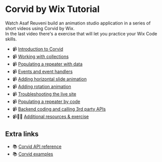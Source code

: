 # Corvid by Wix Tutorial

Watch Asaf Reuveni build an animation studio application in a series of short videos using Corvid by Wix.\
In the last video there's a exercise that will let you practice your Wix Code skills.

- 📹 [Introduction to Corvid](https://drive.google.com/open?id=1dDkwhmcMkcqF9_QKRyLfBNzTo89IqkQ5)
- 📹 [Working with collections](https://drive.google.com/open?id=1V96bc6kAesreiKCpSat3dGSiNNlGUL9U)
- 📹 [Populating a repeater with data](https://drive.google.com/open?id=1pYFzlhx6pvThwE5I4ItlQMKnio50Ia4k)
- 📹 [Events and event handlers](https://drive.google.com/open?id=10IOvPg2bNfgBnEUeBk3MYKkAB63urb2c)
- 📹 [Adding horizontal slide animation](https://drive.google.com/open?id=1Wz70aF-3V88w_RI_qGcfGsI1oGdDb5g0)
- 📹 [Adding rotation animation](https://drive.google.com/open?id=1Ly9Vlug2mOP04PH0iyxfaKpSMzcwighT)
- 📹 [Troubleshooting the live site](https://drive.google.com/open?id=1AMoTvP-eAoSuSCv-Dp2FtyiSWmR3RWrt)
- 📹 [Populating a repeater by code](https://drive.google.com/open?id=1phHgFICXJfKjLMGvpVs7jV2oGhix0iyl)
- 📹 [Backend coding and calling 3rd party APIs](https://drive.google.com/open?id=1ap3hnCL4y2RNZGOipffA00OEDU_-o6cQ)
- 📹🧑‍💻 [Additional resources & exercise](https://drive.google.com/open?id=1CAHp0qbWMplYp8tH399JFuiVRb5H9FOn)

## Extra links

- 📚 [Corvid API reference](https://www.wix.com/corvid/reference/)
- 📚 [Corvid examples](https://www.wix.com/corvid/examples)
